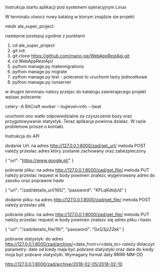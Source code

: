 Instrukcja startu aplikacji pod systemem operacyjnym Linux

W terminalu utworz nowy katalog w ktorym znajdzie sie projekt:

mkdir ale_super_project

nastepnie postepuj zgodnie z punktami

1) cd ale_super_project
2) git init
3) git clone https://github.com/mario-pe/WebAppRestApi.git
4) cd WebAppRestApi/
5) python manage.py makemigrations
6) python manage.py migrate
7) python manage.py test  - polecenie to uruchomi testy jednostkowe
8) python manage.py runserver

w drugim terminalu nalezy przejsc do katalogu zawierajacego projekt wpisac polecenie:

  celery -A BitCraft worker --loglevel=info --beat

uruchomi ono watki odpowiedzialne za czyszczenie bazy oraz przygotowywanie statystyk.
Teraz aplikacja powinna dzialac. W razie problemow prosze o kontakt. 

Instrukcja do API

dodanie Url:
na adres  http://127.0.0.1:8000/zad/get_url/ metoda POST należy przeslac adres który zostanie zachowany oraz zabezpieczony 

{
        "url": "https://www.google.pl/"
    }

pobranie pliku:
na adres http://127.0.0.1:8000/zad/get_file/ metoda PUT należy przeslac request w body powinien znalezc wygenrowany adres do zasobu oraz poprawne hasło
 
 {
        "url": "/zad/details_url/165/",
        "password": "KFLqKdtqUd"
    }

dodanie pliku:
na adres http://127.0.0.1:8000/zad/get_file/ metoda POST należy przeslac plik

pobranie pliku:
na adres http://127.0.0.1:8000/zad/get_file/ metoda PUT należy przeslac request w body powinien znalezc się adres pliku i haslo
 
 {
        "url": "/zad/details_file/19/",
        "password": "GxQ3jzZ2kk"
    }
    
pobranie statystyk:
do adres http://127.0.0.1:8000/zad/archive/<data_from>/<data_to> należy dolaczyc parametry: date od kiedy maja być pobrane statystyki oraz date do kiedy moja być pobrane statystyki. Wymagany format daty RRRR-MM-DD

http://127.0.0.1:8000/zad/archive/2018-02-05/2018-02-10
